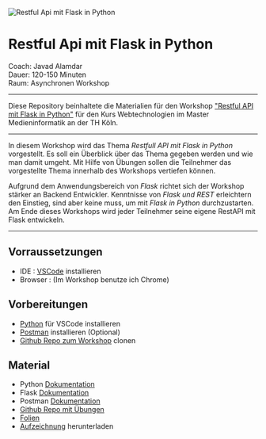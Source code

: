 <!--
---
layout: workshop
titel: Python Flask Restful Api
social-media-untertitel: Asynchronen Workshop
datum: 2021-06-22
modul: wt
autor: Javad Alamdar
bild: ../pyhton.jpg
art: workshop
termin: 
dauer: 120-150 Minuten 
raum: https://th-koeln.zoom.us/j/89337586017?pwd=L2hBbmczaWJ6TStkUjMxTHlRc0ZhUT09
---
-->

![Restful Api mit Flask in Python](Python.png)

# Restful Api mit Flask in Python

Coach: Javad Alamdar<br>
Dauer: 120-150 Minuten<br>
Raum: Asynchronen Workshop<br>

---

Diese Repository beinhaltete die Materialien für den Workshop ["Restful API mit Flask in Python"](https://javadalam.github.io/WT_Workshop_RestfulApi-mit-Flask-in-Python/) für den Kurs Webtechnologien im Master Medieninformatik an der TH Köln.

---

In diesem Workshop wird das Thema *Restfull API mit Flask in Python* vorgestellt. Es soll ein Überblick über das Thema gegeben werden und wie man damit umgeht. Mit Hilfe von Übungen sollen die Teilnehmer das vorgestellte Thema innerhalb des Workshops vertiefen können.

Aufgrund dem Anwendungsbereich von *Flask* richtet sich der Workshop stärker an Backend Entwickler. Kenntnisse von *Flask und REST* erleichtern den Einstieg, sind aber keine muss, um mit *Flask in Python* durchzustarten. Am Ende dieses Workshops wird jeder Teilnehmer seine eigene RestAPI mit Flask entwickeln.

---

## Vorraussetzungen
- IDE : [VSCode](https://code.visualstudio.com/download) installieren 
- Browser :  (Im Workshop benutze ich Chrome)




## Vorbereitungen
- [Python](https://www.python.org/downloads/) für VSCode installieren 
- [Postman](https://www.postman.com/downloads/) installieren (Optional)
- [Github Repo zum Workshop](https://github.com/javadalam/WT_Workshop_Python-Flask-RestApi) clonen 

## Material
- Python [Dokumentation](https://docs.python.org/3/)
- Flask [Dokumentation](https://flask.palletsprojects.com/en/2.0.x/)
- Postman [Dokumentation](https://learning.postman.com/docs/publishing-your-api/documenting-your-api/)
- [Github Repo mit Übungen](https://github.com/javadalam/WT_Workshop_RestfulApi-mit-Flask-in-Python/tree/main/Aufgaben)
- [Folien](https://github.com/javadalam/WT_Workshop_RestfulApi-mit-Flask-in-Python/tree/main/Folien) 
- [Aufzeichnung](https://github.com/javadalam/WT_Workshop_RestfulApi-mit-Flask-in-Python/tree/main/Aufzeichnungen) herunterladen 
